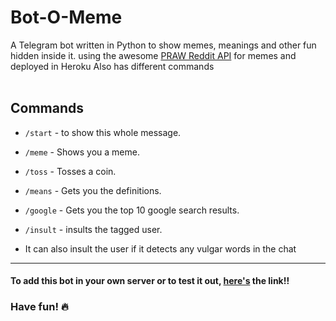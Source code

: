 # Bot-O-Meme

A Telegram bot written in Python to show memes, meanings and other fun hidden inside it.
using the awesome [PRAW Reddit API](https://github.com/praw-dev/praw) for memes and deployed in Heroku
Also has different commands
<br></br>
## Commands

* ```/start``` - to show this whole message.

* ```/meme``` - Shows you a meme.

* ```/toss``` - Tosses a coin.

* ```/means``` <word> - Gets you the definitions.                                                                         

* ```/google``` <query string> - Gets you the top 10 google search results.

* ```/insult``` <tag> - insults the tagged user.

* It can also insult the user if it detects any vulgar words in the chat
***
#### To add this bot in your own server or to test it out, [here's](https://t.me/meme_o_bot) the link!! 
### Have fun! :fire: 
